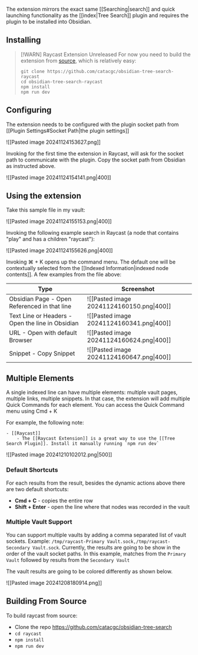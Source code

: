 
The extension mirrors the exact same [[Searching|search]] and quick launching functionality as the [[index|Tree Search]] plugin and requires the plugin to be installed into Obsidian. 
## Installing

> [!WARN] Raycast Extension Unreleased
> For now you need to build the extension from [source](https://github.com/catacgc/obsidian-tree-search-raycast), which is relatively easy: 
> ```
> git clone https://github.com/catacgc/obsidian-tree-search-raycast
> cd obsidian-tree-search-raycast
> npm install
> npm run dev
> ```
      
## Configuring

The extension needs to be configured with the plugin socket path from [[Plugin Settings#Socket Path|the plugin settings]]

![[Pasted image 20241124153627.png]]

Invoking for the first time the extension in Raycast, will ask for the socket path to communicate with the plugin. Copy the socket path from Obsidian as instructed above.

![[Pasted image 20241124154141.png|400]]


## Using the extension

Take this sample file in my vault:

![[Pasted image 20241124155153.png|400]]

Invoking the following example search in Raycast (a node that contains "play" and has a children "raycast"): 

![[Pasted image 20241124155626.png|400]]

Invoking ⌘ + K opens up the command menu. The default one will be contextually selected from the [[Indexed Information|indexed node contents]]. A few examples from the file above:


| Type                                             | Screenshot                                |
| ------------------------------------------------ | ----------------------------------------- |
| Obsidian Page - Open Referenced in that line     | ![[Pasted image 20241124160150.png\|400]] |
| Text Line or Headers - Open the line in Obsidian | ![[Pasted image 20241124160341.png\|400]] |
| URL - Open with default Browser                  | ![[Pasted image 20241124160624.png\|400]] |
| Snippet - Copy Snippet                           | ![[Pasted image 20241124160647.png\|400]] |

## Multiple Elements 

A single indexed line can have multiple elements: multiple vault pages, multiple links, multiple snippets. In that case, the extension will add multiple Quick Commands for each element. You can access the Quick Command menu using Cmd + K

For example, the following note:

```obsidian
- [[Raycast]]
	- The [[Raycast Extension]] is a great way to use the [[Tree Search Plugin]]. Install it manually running `npm run dev`
```

![[Pasted image 20241210102012.png|500]]

### Default Shortcuts

For each results from the result, besides the dynamic actions above there are two default shortcuts:

- **Cmd + C** - copies the entire row
- **Shift + Enter** - open the line where that nodes was recorded in the vault

### Multiple Vault Support

You can support multiple vaults by adding a comma separated list of vault sockets. Example: `/tmp/raycast-Primary Vault.sock,/tmp/raycast-Secondary Vault.sock`. Currently, the results are going to be show in the order of the vault socket paths. In this example, matches from the `Primary Vault` followed by results from the `Secondary Vault`

The vault results are going to be colored differently as shown below. 

![[Pasted image 20241208180914.png]]
## Building From Source

To build raycast from source:
- Clone the repo https://github.com/catacgc/obsidian-tree-search
- `cd raycast`
- `npm install`
- `npm run dev`